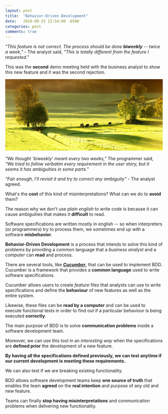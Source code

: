 ```yaml
---
layout: post
title:  "Behavior-Driven Development"
date:   2016-09-25 12:54:00 -0500
categories: post
comments: true
---
```



_"This feature is not correct. The process should be done **biweekly** -- twice
a week,"_ - The analyst said, _"This is totally different from the
feature I requested."_

This was the **second** demo meeting held with the business analyst to show
this new feature and it was the second rejection.

![Required](/assets/images/landscape_horses.jpg)

_"We thought 'biweekly' meant every two weeks,"_ The programmer said,
_"We tried to follow verbatim every requirement in the user story, but
it seems it has ambiguities in some parts."_

_"Fair enough, I'll revisit it and try to correct any ambiguity"_ - The
analyst agreed.

What's the **cost** of this kind of misinterpretations? What can we do to
**avoid** them?

The reason why we don't use _plain english_ to write code is because it
can cause ambiguities that makes it **difficult** to read.

Software specifications are written mostly in english -- so when 
interpreters (or programmers) try to process them, we sometimes 
end up with a software **misbehavior**.

**Behavior-Driven Development** is a process that intends to solve this
kind of problems by providing a common language that a _business analyst_
and a _computer_ can **read** and process.

There are several tools, like _**[Cucumber](https://cucumber.io/)**_, that can be used to
implement BDD.
Cucumber is a framework that provides a **common language** used to write
software specifications.

Cucumber allows users to create _feature_ files that analysts can use to
write specifications and define the **behaviour** of new features as well
as the entire system.

Likewise, these files can be **read by a computer** and can be used to
execute functional tests in order to find out if a particular behaviour
is being executed **correctly**.

The main purpose of BDD is to solve **communication problems** inside a software
development team.

Moreover, we can use this tool in an _interesting way_
when the specifications are **defined prior** the development of a new feature.

**By having all the specifications defined previously, we can test anytime
if our current development is meeting these requirements.**

We can also test if we are breaking existing functionality.

BDD allows software development teams keep **one source of truth** that
enables the team **agreed** on the **real intention** and purpose of any old
and new feature.

Teams can finally **stop having misinterpretations** and communication
problems when delivering new functionality.
